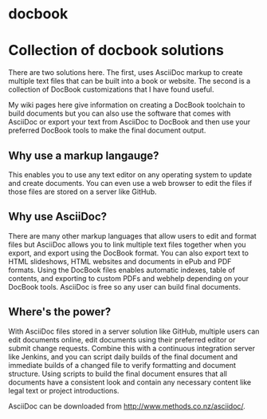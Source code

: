 docbook
=======

# Collection of docbook solutions

There are two solutions here.  The first, uses AsciiDoc markup to create multiple text files that can be built into a book or website.  The second is a collection of DocBook customizations that I have found useful.

My wiki pages here give information on creating a DocBook toolchain to build documents but you can also use the software that comes with AsciiDoc or export your text from AsciiDoc to DocBook and then use your preferred DocBook tools to make the final document output.  

## Why use a markup langauge?
This enables you to use any text editor on any operating system to update and create documents.  You can even use a web browser to edit the files if those files are stored on a server like GitHub.  

## Why use AsciiDoc?
There are many other markup languages that allow users to edit and format files but AsciiDoc allows you to link multiple text files together when you export, and export using the DocBook format.  You can also export text to HTML slideshows, HTML websites and documents in ePub and PDF formats.  Using the DocBook files enables automatic indexes, table of contents, and exporting to custom PDFs and webhelp depending on your DocBook tools.  AsciiDoc is free so any user can build final documents.

## Where's the power?
With AsciiDoc files stored in a server solution like GitHub, multiple users can edit documents online, edit documents using their preferred editor or submit change requests. Combine this with a continuous integration server like Jenkins, and you can script daily builds of the final document and immediate builds of a changed file to verify formatting and document structure.  Using scripts to build the final document ensures that all documents have a consistent look and contain any necessary content like legal text or project introductions. 

AsciiDoc can be downloaded from http://www.methods.co.nz/asciidoc/.